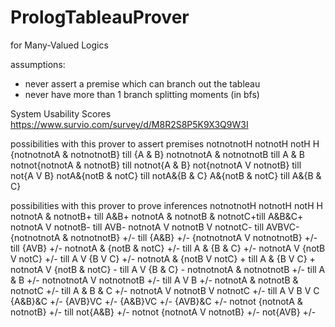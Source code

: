 # PrologTableauProver
for Many-Valued Logics

assumptions: 
- never assert a premise which can branch out the tableau
- never have more than 1 branch splitting moments (in bfs)

System Usability Scores
https://www.survio.com/survey/d/M8R2S8P5K9X3Q9W3I

possibilities with this prover to assert premises
notnotnotH
notnotH
notH
H
{notnotnotA & notnotnotB} till
{A & B}
notnotnotA & notnotnotB till
A & B
notnot{notnotA & notnotB} till
notnot{A & B}
not{notnotA V notnotB} till
not{A V B}
notA&{notB & notC} till
notA&{B & C}
A&{notB & notC} till
A&{B & C}

possibilities with this prover to prove inferences
notnotnotH
notnotH
notH
H
notnotA & notnotB+ till
A&B+
notnotA & notnotB & notnotC+till
A&B&C+
notnotA V notnotB- till
AVB-
notnotA V notnotB V notnotC- till
AVBVC-
{notnotnotA & notnotnotB} +/- till
{A&B} +/-
{notnotnotA V notnotnotB} +/- till
{AVB} +/-
notnotA & {notB & notC} +/- till
A & {B & C} +/-
notnotA V {notB V notC} +/- till
A V {B V C} +/-
notnotA & {notB V notC} + till
A & {B V C} +
notnotA V {notB & notC} - till
A V {B & C} -
notnotnotA & notnotnotB +/- till
A & B +/-
notnotnotA V notnotnotB +/- till
A V B +/-
notnotA & notnotB & notnotC +/- till
A & B & C +/-
notnotA V notnotB V notnotC +/-  till
A V B V C
{A&B}&C +/-
{AVB}VC +/-
{A&B}VC +/-
{AVB}&C +/-
notnot {notnotA & notnotB} +/- till
not{A&B} +/-
notnot {notnotA V notnotB} +/-
not{AVB} +/-


